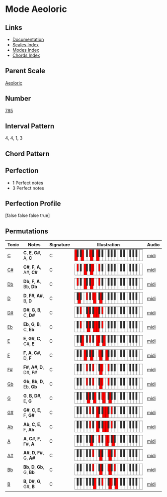 # Mode Aeoloric

## Links

- [Documentation](index.md)
- [Scales Index](Scales.md)
- [Modes Index](Modes.md)
- [Chords Index](Chords.md)

## Parent Scale

[Aeoloric](ScaleAeoloric.md)

## Number

[785](https://ianring.com/musictheory/scales/785)

## Interval Pattern

4, 4, 1, 3

## Chord Pattern



## Perfection

- 1 Perfect notes
- 3 Perfect notes

## Perfection Profile

[false false false true]

## Permutations

| Tonic | Notes | Signature | Illustration | Audio |
|-------|-------|-----------|--------------|-------|
| [C](ModeCNaturalAeoloric.md) | **C**, **E**, **G#**, A, **C** | C | ![CNaturalAeoloric](ModeCNaturalAeoloric.png) | [midi](https://github.com/edipermadi/music/blob/main/docs/ModeCNaturalAeoloric.mid?raw=true) |
| [C#](ModeCSharpAeoloric.md) | **C#**, **F**, **A**, A#, **C#** | C | ![CSharpAeoloric](ModeCSharpAeoloric.png) | [midi](https://github.com/edipermadi/music/blob/main/docs/ModeCSharpAeoloric.mid?raw=true) |
| [Db](ModeDFlatAeoloric.md) | **Db**, **F**, **A**, Bb, **Db** | C | ![DFlatAeoloric](ModeDFlatAeoloric.png) | [midi](https://github.com/edipermadi/music/blob/main/docs/ModeDFlatAeoloric.mid?raw=true) |
| [D](ModeDNaturalAeoloric.md) | **D**, **F#**, **A#**, B, **D** | C | ![DNaturalAeoloric](ModeDNaturalAeoloric.png) | [midi](https://github.com/edipermadi/music/blob/main/docs/ModeDNaturalAeoloric.mid?raw=true) |
| [D#](ModeDSharpAeoloric.md) | **D#**, **G**, **B**, C, **D#** | C | ![DSharpAeoloric](ModeDSharpAeoloric.png) | [midi](https://github.com/edipermadi/music/blob/main/docs/ModeDSharpAeoloric.mid?raw=true) |
| [Eb](ModeEFlatAeoloric.md) | **Eb**, **G**, **B**, C, **Eb** | C | ![EFlatAeoloric](ModeEFlatAeoloric.png) | [midi](https://github.com/edipermadi/music/blob/main/docs/ModeEFlatAeoloric.mid?raw=true) |
| [E](ModeENaturalAeoloric.md) | **E**, **G#**, **C**, C#, **E** | C | ![ENaturalAeoloric](ModeENaturalAeoloric.png) | [midi](https://github.com/edipermadi/music/blob/main/docs/ModeENaturalAeoloric.mid?raw=true) |
| [F](ModeFNaturalAeoloric.md) | **F**, **A**, **C#**, D, **F** | C | ![FNaturalAeoloric](ModeFNaturalAeoloric.png) | [midi](https://github.com/edipermadi/music/blob/main/docs/ModeFNaturalAeoloric.mid?raw=true) |
| [F#](ModeFSharpAeoloric.md) | **F#**, **A#**, **D**, D#, **F#** | C | ![FSharpAeoloric](ModeFSharpAeoloric.png) | [midi](https://github.com/edipermadi/music/blob/main/docs/ModeFSharpAeoloric.mid?raw=true) |
| [Gb](ModeGFlatAeoloric.md) | **Gb**, **Bb**, **D**, Eb, **Gb** | C | ![GFlatAeoloric](ModeGFlatAeoloric.png) | [midi](https://github.com/edipermadi/music/blob/main/docs/ModeGFlatAeoloric.mid?raw=true) |
| [G](ModeGNaturalAeoloric.md) | **G**, **B**, **D#**, E, **G** | C | ![GNaturalAeoloric](ModeGNaturalAeoloric.png) | [midi](https://github.com/edipermadi/music/blob/main/docs/ModeGNaturalAeoloric.mid?raw=true) |
| [G#](ModeGSharpAeoloric.md) | **G#**, **C**, **E**, F, **G#** | C | ![GSharpAeoloric](ModeGSharpAeoloric.png) | [midi](https://github.com/edipermadi/music/blob/main/docs/ModeGSharpAeoloric.mid?raw=true) |
| [Ab](ModeAFlatAeoloric.md) | **Ab**, **C**, **E**, F, **Ab** | C | ![AFlatAeoloric](ModeAFlatAeoloric.png) | [midi](https://github.com/edipermadi/music/blob/main/docs/ModeAFlatAeoloric.mid?raw=true) |
| [A](ModeANaturalAeoloric.md) | **A**, **C#**, **F**, F#, **A** | C | ![ANaturalAeoloric](ModeANaturalAeoloric.png) | [midi](https://github.com/edipermadi/music/blob/main/docs/ModeANaturalAeoloric.mid?raw=true) |
| [A#](ModeASharpAeoloric.md) | **A#**, **D**, **F#**, G, **A#** | C | ![ASharpAeoloric](ModeASharpAeoloric.png) | [midi](https://github.com/edipermadi/music/blob/main/docs/ModeASharpAeoloric.mid?raw=true) |
| [Bb](ModeBFlatAeoloric.md) | **Bb**, **D**, **Gb**, G, **Bb** | C | ![BFlatAeoloric](ModeBFlatAeoloric.png) | [midi](https://github.com/edipermadi/music/blob/main/docs/ModeBFlatAeoloric.mid?raw=true) |
| [B](ModeBNaturalAeoloric.md) | **B**, **D#**, **G**, G#, **B** | C | ![BNaturalAeoloric](ModeBNaturalAeoloric.png) | [midi](https://github.com/edipermadi/music/blob/main/docs/ModeBNaturalAeoloric.mid?raw=true) |
